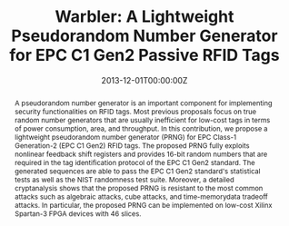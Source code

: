 ---
title: "Warbler: A Lightweight Pseudorandom Number Generator for EPC C1 Gen2 Passive RFID Tags"
authors:
- Kalikinkar Mandal
- admin
- Guang Gong

date: "2013-12-01T00:00:00Z"
doi: "10.20533/ijrfidsc.2046.3715.2013.0011"

# Publication type.
# Legend: 0 = Uncategorized; 1 = Conference paper; 2 = Journal article;
# 3 = Preprint / Working Paper; 4 = Report; 5 = Book; 6 = Book section;
# 7 = Thesis; 8 = Patent
publication_types: ["2"]

# Publication name and optional abbreviated publication name.
publication: "*International Journal of RFID Security and Cryptography, 2*(1-4)"
publication_short: ""

abstract: A pseudorandom number generator is an important component for implementing security functionalities on RFID tags. Most previous proposals focus on true random number generators that are usually inefficient for low-cost tags in terms of power consumption, area, and throughput. In this contribution, we propose a lightweight pseudorandom number generator (PRNG) for EPC Class-1 Generation-2 (EPC C1 Gen2) RFID tags. The proposed PRNG fully exploits nonlinear feedback shift registers and provides 16-bit random numbers that are required in the tag identification protocol of the EPC C1 Gen2 standard. The generated sequences are able to pass the EPC C1 Gen2 standard's statistical tests as well as the NIST randomness test suite. Moreover, a detailed cryptanalysis shows that the proposed PRNG is resistant to the most common attacks such as algebraic attacks, cube attacks, and time-memorydata tradeoff attacks. In particular, the proposed PRNG can be implemented on low-cost Xilinx Spartan-3 FPGA devices with 46 slices.
---